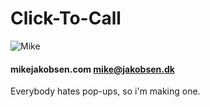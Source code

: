 # Click-To-Call

![Mike](http://www.mikejakobsen.com/mike.png)

#### mikejakobsen.com mike@jakobsen.dk

Everybody hates pop-ups, so i'm making one.
